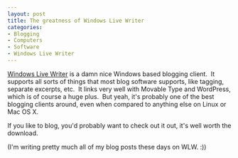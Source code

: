 ```yaml
--- 
layout: post
title: The greatness of Windows Live Writer
categories:
- Blogging
- Computers
- Software
- Windows Live Writer
---
```

<p><a href="http://get.live.com/writer/overview">Windows Live Writer</a> is a damn nice Windows based blogging client.&#160; It supports all sorts of things that most blog software supports, like tagging, separate excerpts, etc.&#160; It links very well with Movable Type and WordPress, which is of course a huge plus.&#160; But yeah, it's probably one of the best blogging clients around, even when compared to anything else on Linux or Mac OS X.</p>  <p>If you like to blog, you'd probably want to check out it out, it's well worth the download.</p>  <p>(I'm writing pretty much all of my blog posts these days on WLW. :))</p>
